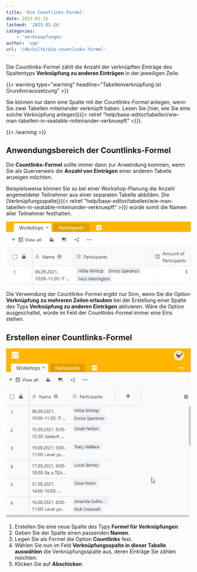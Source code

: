 ```yaml
---
title: 'Die Countlinks-Formel'
date: 2023-01-11
lastmod: '2023-01-24'
categories:
    - 'verknuepfungen'
author: 'vge'
url: '/de/hilfe/die-countlinks-formel'
---
```


Die Countlinks-Formel zählt die Anzahl der verknüpften Einträge des Spaltentyps **Verknüpfung zu anderen Einträgen** in der jeweiligen Zeile.

{{< warning  type="warning" headline="Tabellenverknüpfung ist Grundvoraussetzung" >}}

Sie können nur dann eine Spalte mit der Countlinks-Formel anlegen, wenn Sie zwei Tabellen miteinander verknüpft haben. Lesen Sie [hier, wie Sie eine solche Verknüpfung anlegen]({{< relref "help/base-editor/tabellen/wie-man-tabellen-in-seatable-miteinander-verknuepft" >}}).

{{< /warning >}}

## Anwendungsbereich der Countlinks-Formel

Die **Countlinks-Formel** sollte immer dann zur Anwendung kommen, wenn Sie als Querverweis die **Anzahl von Einträgen** einer anderen Tabelle anzeigen möchten.

Beispielsweise können Sie so bei einer Workshop-Planung die Anzahl angemeldeter Teilnehmer aus einer separaten Tabelle abbilden. Die [Verknüpfungsspalte]({{< relref "help/base-editor/tabellen/wie-man-tabellen-in-seatable-miteinander-verknuepft" >}}) würde somit die Namen aller Teilnehmer festhalten.

![Die Countlinks-Formel.](images/countlinks-2.png)

Die Verwendung der Countlinks-Formel ergibt nur Sinn, wenn Sie die Option **Verknüpfung zu mehreren Zeilen erlauben** bei der Erstellung einer Spalte des Typs **Verknüpfung zu anderen Einträgen** aktivieren. Wäre die Option ausgeschaltet, würde im Feld der Countlinks-Formel immer eine Eins stehen.

## Erstellen einer Countlinks-Formel

![Die Countlinks-Formel.](images/countlink.gif)

1. Erstellen Sie eine neue Spalte des Typs **Formel für Verknüpfungen**.
2. Geben Sie der Spalte einen passenden **Namen**.
3. Legen Sie als Formel die Option **Countlinks** fest.
4. Wählen Sie nun im Feld **Verknüpfungsspalte in dieser Tabelle auswählen** die Verknüpfungsspalte aus, deren Einträge Sie zählen möchten.
5. Klicken Sie auf **Abschicken**.
